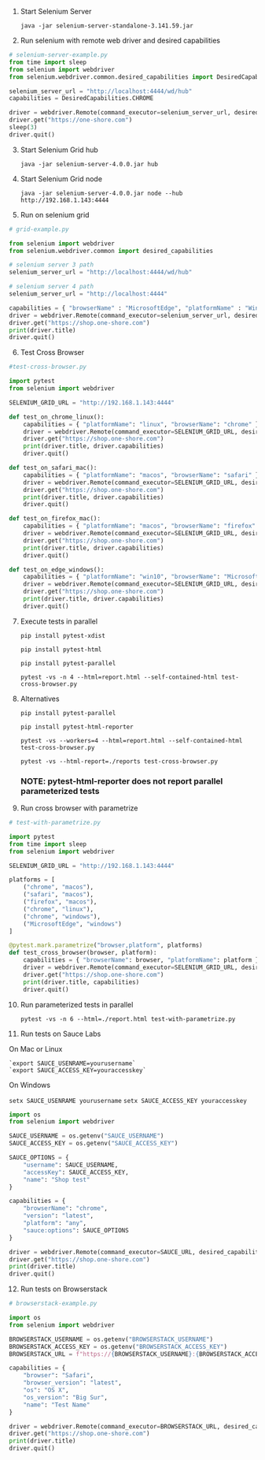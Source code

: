 1. Start Selenium Server

	`java -jar selenium-server-standalone-3.141.59.jar`

2. Run selenium with remote web driver and desired capabilities

```python
# selenium-server-example.py
from time import sleep
from selenium import webdriver
from selenium.webdriver.common.desired_capabilities import DesiredCapabilities

selenium_server_url = "http://localhost:4444/wd/hub"
capabilities = DesiredCapabilities.CHROME

driver = webdriver.Remote(command_executor=selenium_server_url, desired_capabilities=capabilities)
driver.get("https://one-shore.com")
sleep(3)
driver.quit()
```

3. Start Selenium Grid hub

	`java -jar selenium-server-4.0.0.jar hub`

4. Start Selenium Grid node

	`java -jar selenium-server-4.0.0.jar node --hub http://192.168.1.143:4444`

5. Run on selenium grid

```python
# grid-example.py

from selenium import webdriver
from selenium.webdriver.common import desired_capabilities

# selenium server 3 path
selenium_server_url = "http://localhost:4444/wd/hub"

# selenium server 4 path
selenium_server_url = "http://localhost:4444"

capabilities = { "browserName" : "MicrosoftEdge", "platformName" : "Win10" }
driver = webdriver.Remote(command_executor=selenium_server_url, desired_capabilities=capabilities)
driver.get("https://shop.one-shore.com")
print(driver.title)
driver.quit()
```


6. Test Cross Browser

```python
#test-cross-browser.py

import pytest
from selenium import webdriver

SELENIUM_GRID_URL = "http://192.168.1.143:4444"

def test_on_chrome_linux():
	capabilities = { "platformName": "linux", "browserName": "chrome" }
	driver = webdriver.Remote(command_executor=SELENIUM_GRID_URL, desired_capabilities=capabilities)
	driver.get("https://shop.one-shore.com")
	print(driver.title, driver.capabilities)
	driver.quit()

def test_on_safari_mac():
	capabilities = { "platformName": "macos", "browserName": "safari" }
	driver = webdriver.Remote(command_executor=SELENIUM_GRID_URL, desired_capabilities=capabilities)
	driver.get("https://shop.one-shore.com")
	print(driver.title, driver.capabilities)
	driver.quit()

def test_on_firefox_mac():
	capabilities = { "platformName": "macos", "browserName": "firefox" }
	driver = webdriver.Remote(command_executor=SELENIUM_GRID_URL, desired_capabilities=capabilities)
	driver.get("https://shop.one-shore.com")
	print(driver.title, driver.capabilities)
	driver.quit()

def test_on_edge_windows():
	capabilities = { "platformName": "win10", "browserName": "MicrosoftEdge"}
	driver = webdriver.Remote(command_executor=SELENIUM_GRID_URL, desired_capabilities=capabilities)
	driver.get("https://shop.one-shore.com")
	print(driver.title, driver.capabilities)
	driver.quit()
```

7. Execute tests in parallel

	`pip install pytest-xdist`

	`pip install pytest-html`

	`pip install pytest-parallel`

	`pytest -vs -n 4 --html=report.html --self-contained-html test-cross-browser.py`

8. Alternatives

	`pip install pytest-parallel`

	`pip install pytest-html-reporter`

	`pytest -vs --workers=4 --html=report.html --self-contained-html test-cross-browser.py`

	`pytest -vs --html-report=./reports test-cross-browser.py`

	### NOTE:  pytest-html-reporter does not report parallel parameterized tests

9. Run cross browser with parametrize

```python
# test-with-parametrize.py

import pytest
from time import sleep
from selenium import webdriver

SELENIUM_GRID_URL = "http://192.168.1.143:4444"

platforms = [
	("chrome", "macos"),
	("safari", "macos"),
	("firefox", "macos"),
	("chrome", "linux"),
	("chrome", "windows"),
	("MicrosoftEdge", "windows")
]

@pytest.mark.parametrize("browser,platform", platforms)
def test_cross_browser(browser, platform):
	capabilities = { "browserName": browser, "platformName": platform }
	driver = webdriver.Remote(command_executor=SELENIUM_GRID_URL, desired_capabilities=capabilities)
	driver.get("https://shop.one-shore.com")
	print(driver.title, capabilities)
	driver.quit()
```
10. Run parameterized tests in parallel

	`pytest -vs -n 6 --html=./report.html test-with-parametrize.py`

11. Run tests on Sauce Labs

On Mac or Linux

	`export SAUCE_USENRAME=yourusername`
	`export SAUCE_ACCESS_KEY=youraccesskey`

On Windows

`setx SAUCE_USENRAME yourusername`
`setx SAUCE_ACCESS_KEY youraccesskey`

```python
import os
from selenium import webdriver

SAUCE_USERNAME = os.getenv("SAUCE_USERNAME")
SAUCE_ACCESS_KEY = os.getenv("SAUCE_ACCESS_KEY")

SAUCE_OPTIONS = {
	"username": SAUCE_USERNAME,
	"accessKey": SAUCE_ACCESS_KEY,
	"name": "Shop test"
}

capabilities = {
	"browserName": "chrome",
	"version": "latest",
	"platform": "any",
	"sauce:options": SAUCE_OPTIONS
}

driver = webdriver.Remote(command_executor=SAUCE_URL, desired_capabilities=capabilities)
driver.get("https://shop.one-shore.com")
print(driver.title)
driver.quit()
```

12. Run tests on Browserstack


```python
# browserstack-example.py

import os
from selenium import webdriver

BROWSERSTACK_USERNAME = os.getenv("BROWSERSTACK_USERNAME")
BROWSERSTACK_ACCESS_KEY = os.getenv("BROWSERSTACK_ACCESS_KEY")
BROWSERSTACK_URL = f"https://{BROWSERSTACK_USERNAME}:{BROWSERSTACK_ACCESS_KEY}@hub-cloud.browserstack.com/wd/hub"

capabilities = {
	"browser": "Safari",
	"browser_version": "latest",
	"os": "OS X",
	"os_version": "Big Sur",
	"name": "Test Name"
}

driver = webdriver.Remote(command_executor=BROWSERSTACK_URL, desired_capabilities=capabilities)
driver.get("https://shop.one-shore.com")
print(driver.title)
driver.quit()
```
